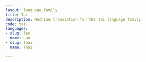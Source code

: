 ```yaml
---
layout: language_family
title: Tai
description: Machine translation for the Tai language family
code: tai
languages:
- slug: lao
  name: Lao
- slug: thai
  name: Thai

---
```



